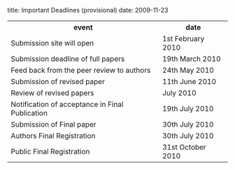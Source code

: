 title: Important Deadlines (provisional)
date: 2009-11-23

<table class="info" style="width:100%;">
<tr><th>event</th><th>date</th></tr>
<tr class="dark"><td>Submission site will open</td><td>1st February 2010 </td></tr>
<tr class="dark"><td>Submission deadline of full papers</td><td>19th March 2010</td></tr>  
<tr><td>Feed back from the peer review to authors</td><td>24th May 2010</td></tr> 
<tr class="dark current"><td>Submission of revised paper</td><td>11th June 2010</td></tr>
<tr><td>Review of revised papers</td><td>July 2010</td></tr>
<tr class="dark"><td>Notification of acceptance in Final Publication</td><td>19th July 2010</td></tr> 
<tr><td>Submission of Final paper</td><td>30th July 2010</td></tr> 
<tr class="dark"><td>Authors Final Registration</td><td>30th July 2010</td></tr>
<tr><td>Public Final Registration</td><td>31st October 2010</td></tr> 
</table>
<!--break-->